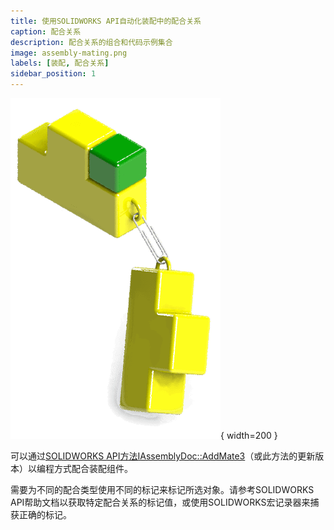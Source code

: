 ```yaml
---
title: 使用SOLIDWORKS API自动化装配中的配合关系
caption: 配合关系
description: 配合关系的组合和代码示例集合
image: assembly-mating.png
labels: [装配, 配合关系]
sidebar_position: 1
---
```

![通过API配合装配组件](assembly-mating.png){ width=200 }

可以通过[SOLIDWORKS API方法IAssemblyDoc::AddMate3](https://help.solidworks.com/2012/english/api/sldworksapi/SOLIDWORKS.Interop.sldworks~SOLIDWORKS.Interop.sldworks.IAssemblyDoc~AddMate3.html)（或此方法的更新版本）以编程方式配合装配组件。

需要为不同的配合类型使用不同的标记来标记所选对象。请参考SOLIDWORKS API帮助文档以获取特定配合关系的标记值，或使用SOLIDWORKS宏记录器来捕获正确的标记。